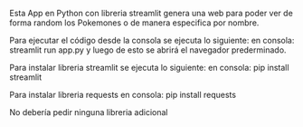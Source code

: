 Esta App en Python con libreria streamlit genera una web para poder ver de forma random los Pokemones o de manera especifica por nombre.

Para ejecutar el código desde la consola se ejecuta lo siguiente:
en consola: streamlit run app.py 
y luego de esto se abrirá el navegador prederminado.

Para instalar libreria streamlit se ejecuta lo siguiente:
en consola: pip install streamlit

Para instalar libreria requests
en consola: pip install requests

No debería pedir ninguna libreria adicional 